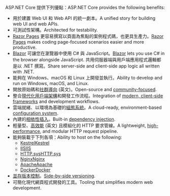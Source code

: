 <span data-ttu-id="8d93e-101">ASP.NET Core 提供下列優點：</span><span class="sxs-lookup"><span data-stu-id="8d93e-101">ASP.NET Core provides the following benefits:</span></span>

* <span data-ttu-id="8d93e-102">用於建置 Web UI 和 Web API 的統一劇本。</span><span class="sxs-lookup"><span data-stu-id="8d93e-102">A unified story for building web UI and web APIs.</span></span>
* <span data-ttu-id="8d93e-103">可測試性架構。</span><span class="sxs-lookup"><span data-stu-id="8d93e-103">Architected for testability.</span></span>
* <span data-ttu-id="8d93e-104">[Razor Pages](xref:razor-pages/index) 更容易撰寫以頁面為焦點的案例程式碼，也更具生產力。</span><span class="sxs-lookup"><span data-stu-id="8d93e-104">[Razor Pages](xref:razor-pages/index) makes coding page-focused scenarios easier and more productive.</span></span>
* <span data-ttu-id="8d93e-105">[Blazor](xref:blazor/index) 可讓您在瀏覽器中使用 C# 與 JavaScript。</span><span class="sxs-lookup"><span data-stu-id="8d93e-105">[Blazor](xref:blazor/index) lets you use C# in the browser alongside JavaScript.</span></span> <span data-ttu-id="8d93e-106">共用伺服器端與用戶端應用程式邏輯都是以 .NET 撰寫。</span><span class="sxs-lookup"><span data-stu-id="8d93e-106">Share server-side and client-side app logic all written with .NET.</span></span>
* <span data-ttu-id="8d93e-107">能夠在 Windows、macOS 和 Linux 上開發並執行。</span><span class="sxs-lookup"><span data-stu-id="8d93e-107">Ability to develop and run on Windows, macOS, and Linux.</span></span>
* <span data-ttu-id="8d93e-108">開放原始碼和[社群導向](https://live.asp.net/) \(英文\)。</span><span class="sxs-lookup"><span data-stu-id="8d93e-108">Open-source and [community-focused](https://live.asp.net/).</span></span>
* <span data-ttu-id="8d93e-109">整合[現代化用戶端架構](xref:blazor/index)和開發工作流程。</span><span class="sxs-lookup"><span data-stu-id="8d93e-109">Integration of [modern, client-side frameworks](xref:blazor/index) and development workflows.</span></span>
* <span data-ttu-id="8d93e-110">雲端就緒、以環境為基礎的[組態系統](xref:fundamentals/configuration/index)。</span><span class="sxs-lookup"><span data-stu-id="8d93e-110">A cloud-ready, environment-based [configuration system](xref:fundamentals/configuration/index).</span></span>
* <span data-ttu-id="8d93e-111">內建的[相依性插入](xref:fundamentals/dependency-injection)。</span><span class="sxs-lookup"><span data-stu-id="8d93e-111">Built-in [dependency injection](xref:fundamentals/dependency-injection).</span></span>
* <span data-ttu-id="8d93e-112">輕量型、[高效能](https://github.com/aspnet/benchmarks) \(英文\) 且模組化的 HTTP 要求管線。</span><span class="sxs-lookup"><span data-stu-id="8d93e-112">A lightweight, [high-performance](https://github.com/aspnet/benchmarks), and modular HTTP request pipeline.</span></span>
* <span data-ttu-id="8d93e-113">能夠裝載于下列各項：</span><span class="sxs-lookup"><span data-stu-id="8d93e-113">Ability to host on the following:</span></span>
  * [<span data-ttu-id="8d93e-114">Kestrel</span><span class="sxs-lookup"><span data-stu-id="8d93e-114">Kestrel</span></span>](xref:fundamentals/servers/kestrel)
  * [<span data-ttu-id="8d93e-115">IIS</span><span class="sxs-lookup"><span data-stu-id="8d93e-115">IIS</span></span>](xref:host-and-deploy/iis/index)
  * [<span data-ttu-id="8d93e-116">HTTP.sys</span><span class="sxs-lookup"><span data-stu-id="8d93e-116">HTTP.sys</span></span>](xref:fundamentals/servers/httpsys)
  * [<span data-ttu-id="8d93e-117">Nginx</span><span class="sxs-lookup"><span data-stu-id="8d93e-117">Nginx</span></span>](xref:host-and-deploy/linux-nginx)
  * [<span data-ttu-id="8d93e-118">Apache</span><span class="sxs-lookup"><span data-stu-id="8d93e-118">Apache</span></span>](xref:host-and-deploy/linux-apache)
  * [<span data-ttu-id="8d93e-119">Docker</span><span class="sxs-lookup"><span data-stu-id="8d93e-119">Docker</span></span>](xref:host-and-deploy/docker/index)
* <span data-ttu-id="8d93e-120">[並存版本控制](/dotnet/standard/choosing-core-framework-server#a-need-for-side-by-side-of-net-versions-per-application-level)。</span><span class="sxs-lookup"><span data-stu-id="8d93e-120">[Side-by-side versioning](/dotnet/standard/choosing-core-framework-server#a-need-for-side-by-side-of-net-versions-per-application-level).</span></span>
* <span data-ttu-id="8d93e-121">可簡化現代網頁程式開發的工具。</span><span class="sxs-lookup"><span data-stu-id="8d93e-121">Tooling that simplifies modern web development.</span></span>
